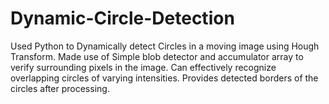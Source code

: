 # Dynamic-Circle-Detection

Used Python to Dynamically detect Circles in a moving image using Hough Transform.
Made use of Simple blob detector and accumulator array to verify surrounding pixels in the image. 
Can effectively recognize overlapping circles of varying intensities.
Provides detected borders of the circles after processing.
